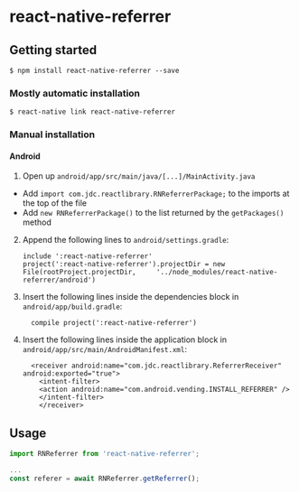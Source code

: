 
# react-native-referrer

## Getting started

`$ npm install react-native-referrer --save`

### Mostly automatic installation

`$ react-native link react-native-referrer`

### Manual installation


#### Android

1.  Open up `android/app/src/main/java/[...]/MainActivity.java`
-   Add `import com.jdc.reactlibrary.RNReferrerPackage;` to the imports at the top of the file
-   Add `new RNReferrerPackage()` to the list returned by the `getPackages()` method
2.  Append the following lines to `android/settings.gradle`:
  	```
  	include ':react-native-referrer'
  	project(':react-native-referrer').projectDir = new File(rootProject.projectDir, 	'../node_modules/react-native-referrer/android')
  	```
3.  Insert the following lines inside the dependencies block in `android/app/build.gradle`:
  	```
      compile project(':react-native-referrer')
  	```
4.  Insert the following lines inside the application block in `android/app/src/main/AndroidManifest.xml`:
  	```
      <receiver android:name="com.jdc.reactlibrary.ReferrerReceiver" android:exported="true">
        <intent-filter>
        <action android:name="com.android.vending.INSTALL_REFERRER" />
        </intent-filter>
    	</receiver>
  	```


## Usage
```javascript
import RNReferrer from 'react-native-referrer';

...
const referer = await RNReferrer.getReferrer();
```
